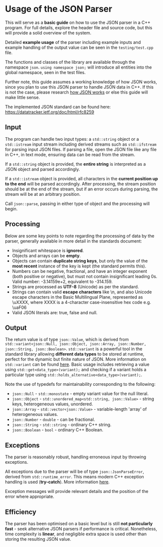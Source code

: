 # Usage of the JSON Parser
This will serve as a **basic guide** on how to use the JSON parser in a C++ program. For full details, explore the header file and source code, but this will provide a solid overview of the system.

Detailed **example usage** of the parser including example inputs and example handling of the output value can be seen in the `testing/test.cpp` file.

The functions and classes of the library are available through the namespace `json`. `using namespace json;` will introduce all entities into the global namespace, seen in the test files.

Further note, this guide assumes a working knowledge of how JSON works, since you plan to use this JSON parser to handle JSON data in C++. If this is not the case, please research [how JSON works](https://www.json.org/json-en.html) or else this guide will make little sense.

The implemented JSON standard can be found here: https://datatracker.ietf.org/doc/html/rfc8259

## Input
The program can handle two input types: a `std::string` object or a `std::istream` input stream including derived streams such as `std::ifstream` for parsing input JSON files. If parsing a file, open the JSON file like any file in C++, in text mode, ensuring data can be read from the stream.

If a `std::string` object is provided, the **entire string** is interpreted as a JSON object and parsed accordingly.

If a `std::istream` object is provided, all characters in the **current position up to the end** will be parsed accordingly. After processing, the stream position should be at the end of the stream, but if an error occurs during parsing, the stream will be at an arbitrary position.

Call `json::parse`, passing in either type of object and the processing will begin.

## Processing
Below are some key points to note regarding the processing of data by the parser, generally available in more detail in the standards document:
- Insignificant whitespace is **ignored**.
- Objects and arrays can be **empty**.
- Objects can contain **duplicate string keys**, but only the value of the **most recent** instance of the key is kept (the standard permits this).
- Numbers can be negative, fractional, and have an integer exponent (both positive or negative), but must not contain insignificant leading 0s. Valid number: -3.14159e+2, equivalent to -314.159.
- Strings are processed as **UTF-8** (Unicode) as per the standard.
- Strings can contain valid **escape characters** like \n, and also Unicode escape characters in the Basic Multilingual Plane, represented as \uXXXX, where XXXX is a 4-character case-insensitive hex code e.g. \uaF06
- Valid JSON literals are: true, false and null.

## Output
The return value is of type `json::Value`, which is derived from `std::variant<json::Null, json::Object, json::Array, json::Number, json::String, json::Boolean>`. `std::variant` is a powerful tool in the standard library allowing **different data types** to be stored at runtime, perfect for the dynamic but finite nature of JSON. More information on `std::variant` can be found [here](https://en.cppreference.com/w/cpp/utility/variant). Basic usage includes retrieving a value using `std::get<data_type>(variant);` and checking if a variant holds a particular type using `std::holds_alternative<data_type>(variant);`.

Note the use of typedefs for maintainability corresponding to the following:
- `json::Null` - `std::monostate` - empty variant value for the null literal.
- `json::Object` - `std::unordered_map<std::string, json::Value>` - string keys, heterogeneous values, unordered.
- `json::Array` - `std::vector<json::Value>` - variable-length 'array' of heterogeneous values.
- `json::Number` - `double` - can be fractional.
- `json::String` - `std::string` - ordinary C++ string.
- `json::Boolean` - `bool` - ordinary C++ Boolean.

## Exceptions
The parser is reasonably robust, handling erroneous input by throwing exceptions.

All exceptions due to the parser will be of type `json::JsonParseError`, derived from `std::runtime_error`. This means modern C++ exception handling is used (**try-catch**). More information [here](https://en.cppreference.com/w/cpp/language/try_catch).

Exception messages will provide relevant details and the position of the error where appropriate.

## Efficiency
The parser has been optimised on a basic level but is still **not particularly fast** - seek alternative JSON parsers if performance is critical. Nonetheless, time complexity is **linear**, and negligible extra space is used other than storing the resulting JSON value.